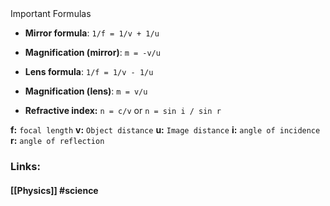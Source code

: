 <div class="mainGlowHeading">Important Formulas</div>

- **Mirror formula**: `1/f = 1/v + 1/u`
    
- **Magnification (mirror)**: `m = -v/u`
    
- **Lens formula**: `1/f = 1/v - 1/u`
    
- **Magnification (lens)**: `m = v/u`
    
- **Refractive index:** `n = c/v` or `n = sin i / sin r`

**f:** `focal length`
**v:** `Object distance`
**u:** `Image distance`
**i:** `angle of incidence`
**r:** `angle of reflection`
### Links:
#### [[Physics]] #science